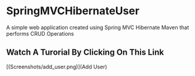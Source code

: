 # SpringMVCHibernateUser
A simple web application created using Spring MVC Hibernate Maven that performs CRUD Operations

## Watch A Turorial By Clicking On This Link
[(Screenshots/add_user.png)](Add User)
